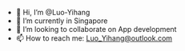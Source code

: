 - 👋 Hi, I’m @Luo-Yihang
- 🌱 I’m currently in Singapore
- 💞️ I’m looking to collaborate on App development
- 📫 How to reach me: Luo_Yihang@outlook.com

<!---
Luo-Yihang/Luo-Yihang is a ✨ special ✨ repository because its `README.md` (this file) appears on your GitHub profile.
You can click the Preview link to take a look at your changes.
--->
